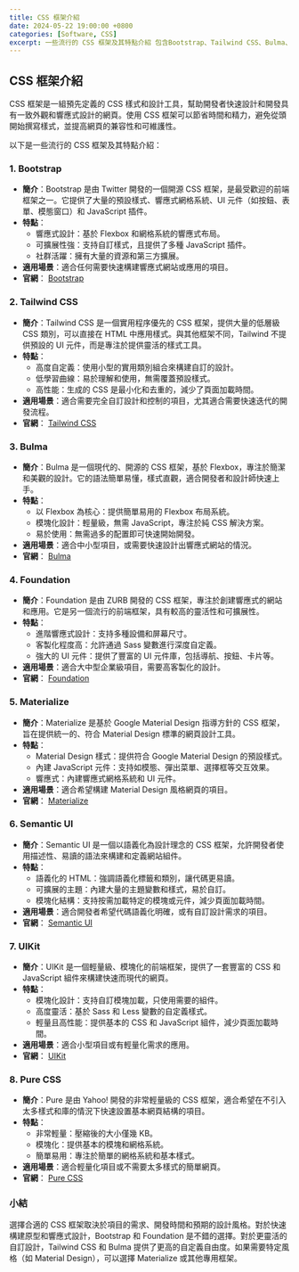 ```yaml
---
title: CSS 框架介紹
date: 2024-05-22 19:00:00 +0800
categories: [Software, CSS]
excerpt: 一些流行的 CSS 框架及其特點介紹 包含Bootstrap、Tailwind CSS、Bulma、Foundation、Materialize等
---
```


## CSS 框架介紹

CSS 框架是一組預先定義的 CSS 樣式和設計工具，幫助開發者快速設計和開發具有一致外觀和響應式設計的網頁。使用 CSS 框架可以節省時間和精力，避免從頭開始撰寫樣式，並提高網頁的兼容性和可維護性。

以下是一些流行的 CSS 框架及其特點介紹：

### 1. Bootstrap

- **簡介**：Bootstrap 是由 Twitter 開發的一個開源 CSS 框架，是最受歡迎的前端框架之一。它提供了大量的預設樣式、響應式網格系統、UI 元件（如按鈕、表單、模態窗口）和 JavaScript 插件。
- **特點**：
  - 響應式設計：基於 Flexbox 和網格系統的響應式布局。
  - 可擴展性強：支持自訂樣式，且提供了多種 JavaScript 插件。
  - 社群活躍：擁有大量的資源和第三方擴展。
- **適用場景**：適合任何需要快速構建響應式網站或應用的項目。
- **官網**： [Bootstrap](https://getbootstrap.com)

### 2. Tailwind CSS

- **簡介**：Tailwind CSS 是一個實用程序優先的 CSS 框架，提供大量的低層級 CSS 類別，可以直接在 HTML 中應用樣式。與其他框架不同，Tailwind 不提供預設的 UI 元件，而是專注於提供靈活的樣式工具。
- **特點**：
  - 高度自定義：使用小型的實用類別組合來構建自訂的設計。
  - 低學習曲線：易於理解和使用，無需覆蓋預設樣式。
  - 高性能：生成的 CSS 是最小化和去重的，減少了頁面加載時間。
- **適用場景**：適合需要完全自訂設計和控制的項目，尤其適合需要快速迭代的開發流程。
- **官網**： [Tailwind CSS](https://tailwindcss.com)

### 3. Bulma

- **簡介**：Bulma 是一個現代的、開源的 CSS 框架，基於 Flexbox，專注於簡潔和美觀的設計。它的語法簡單易懂，樣式直觀，適合開發者和設計師快速上手。
- **特點**：
  - 以 Flexbox 為核心：提供簡單易用的 Flexbox 布局系統。
  - 模塊化設計：輕量級，無需 JavaScript，專注於純 CSS 解決方案。
  - 易於使用：無需過多的配置即可快速開始開發。
- **適用場景**：適合中小型項目，或需要快速設計出響應式網站的情況。
- **官網**： [Bulma](https://bulma.io)

### 4. Foundation

- **簡介**：Foundation 是由 ZURB 開發的 CSS 框架，專注於創建響應式的網站和應用。它是另一個流行的前端框架，具有較高的靈活性和可擴展性。
- **特點**：
  - 進階響應式設計：支持多種設備和屏幕尺寸。
  - 客製化程度高：允許通過 Sass 變數進行深度自定義。
  - 強大的 UI 元件：提供了豐富的 UI 元件庫，包括導航、按鈕、卡片等。
- **適用場景**：適合大中型企業級項目，需要高客製化的設計。
- **官網**： [Foundation](https://get.foundation)

### 5. Materialize

- **簡介**：Materialize 是基於 Google Material Design 指導方針的 CSS 框架，旨在提供統一的、符合 Material Design 標準的網頁設計工具。
- **特點**：
  - Material Design 樣式：提供符合 Google Material Design 的預設樣式。
  - 內建 JavaScript 元件：支持如模態、彈出菜單、選擇框等交互效果。
  - 響應式：內建響應式網格系統和 UI 元件。
- **適用場景**：適合希望構建 Material Design 風格網頁的項目。
- **官網**： [Materialize](https://materializecss.com)

### 6. Semantic UI

- **簡介**：Semantic UI 是一個以語義化為設計理念的 CSS 框架，允許開發者使用描述性、易讀的語法來構建和定義網站組件。
- **特點**：
  - 語義化的 HTML：強調語義化標籤和類別，讓代碼更易讀。
  - 可擴展的主題：內建大量的主題變數和樣式，易於自訂。
  - 模塊化結構：支持按需加載特定的模塊或元件，減少頁面加載時間。
- **適用場景**：適合開發者希望代碼語義化明確，或有自訂設計需求的項目。
- **官網**： [Semantic UI](https://semantic-ui.com)

### 7. UIKit

- **簡介**：UIKit 是一個輕量級、模塊化的前端框架，提供了一套豐富的 CSS 和 JavaScript 組件來構建快速而現代的網頁。
- **特點**：
  - 模塊化設計：支持自訂模塊加載，只使用需要的組件。
  - 高度靈活：基於 Sass 和 Less 變數的自定義樣式。
  - 輕量且高性能：提供基本的 CSS 和 JavaScript 組件，減少頁面加載時間。
- **適用場景**：適合小型項目或有輕量化需求的應用。
- **官網**： [UIKit](https://getuikit.com)

### 8. Pure CSS

- **簡介**：Pure 是由 Yahoo! 開發的非常輕量級的 CSS 框架，適合希望在不引入太多樣式和庫的情況下快速設置基本網頁結構的項目。
- **特點**：
  - 非常輕量：壓縮後的大小僅幾 KB。
  - 模塊化：提供基本的模塊和網格系統。
  - 簡單易用：專注於簡單的網格系統和基本樣式。
- **適用場景**：適合輕量化項目或不需要太多樣式的簡單網頁。
- **官網**： [Pure CSS](https://purecss.io)

### 小結

選擇合適的 CSS 框架取決於項目的需求、開發時間和預期的設計風格。對於快速構建原型和響應式設計，Bootstrap 和 Foundation 是不錯的選擇。對於更靈活的自訂設計，Tailwind CSS 和 Bulma 提供了更高的自定義自由度。如果需要特定風格（如 Material Design），可以選擇 Materialize 或其他專用框架。
